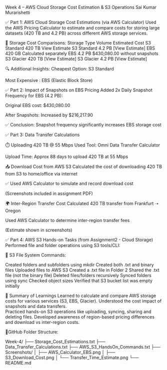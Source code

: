 Week 4 – AWS Cloud Storage Cost Estimation & S3 Operations
Sai Kumar Murarishetti


✅ Part 1: AWS Cloud Storage Cost Estimations (via AWS Calculator)
Used the AWS Pricing Calculator to estimate and compare costs for storing large datasets (420 TB and 4.2 PB) across different AWS storage services.

💾 Storage Cost Comparisons:
Storage Type	Volume	Estimated Cost
S3 Standard	420 TB	View Estimate
S3 Standard	4.2 PB	[View Estimate]
EBS	420 GB	Calculated separately
EBS	4.2 PB	$430,080.00 without snapshots
S3 Glacier	420 TB	[View Estimate]
S3 Glacier	4.2 PB	[View Estimate]

🔍 Additional Insights:
Cheapest Option: S3 Standard

Most Expensive : EBS (Elastic Block Store)

✅ Part 2: Impact of Snapshots on EBS Pricing
Added 2x Daily Snapshot Frequency for EBS (4.2 PB):

Original EBS cost: $430,080.00

After Snapshots: Increased by $216,217.90

✅ Conclusion: Snapshot frequency significantly increases EBS storage cost

✅ Part 3: Data Transfer Calculations

⏱️ Uploading 420 TB @ 55 Mbps
Used Tool: Omni Data Transfer Calculator

Upload Time:
Approx 88 days to upload 420 TB at 55 Mbps

📤 Download Cost from AWS S3
Calculated the cost of downloading 420 TB from S3 to home/office via internet

✅ Used AWS Calculator to simulate and record download cost

(Screenshots included in assignment PDF)

🌍 Inter-Region Transfer Cost
Calculated 420 TB transfer from Frankfurt ➝ Oregon

Used AWS Calculator to determine inter-region transfer fees

(Estimate shown in screenshots)

✅ Part 4: AWS S3 Hands-on Tasks (from Assignment2 - Cloud Storage)
Performed file and folder operations using S3 tools/CLI:

📁 S3 File System Commands:

Created folders and subfolders using mkdir
Created both .txt and binary files
Uploaded files to AWS S3
Created a .txt file in Folder 2
Shared the .txt file (not the binary file)
Deleted files/folders recursively
Synced folders using sync
Checked object sizes
Verified that S3 bucket list was empty initially

📌 Summary of Learnings
Learned to calculate and compare AWS storage costs for various services (S3, EBS, Glacier).
Understood the cost impact of snapshots and data transfers.\
Practiced hands-on S3 operations like uploading, syncing, sharing and deleting files.
Developed awareness of region-based pricing differences and download vs inter-region costs.

📁GitHub Folder Structure:

Week-4/
├── Storage_Cost_Estimations.txt
├── Data_Transfer_Calculations.txt
├── AWS_S3_HandsOn_Commands.txt
├── Screenshots/
│   ├── AWS_Calculator_EBS.png
│   ├── S3_Download_Cost.png
│   └── Transfer_Time_Estimate.png
└── README.md
